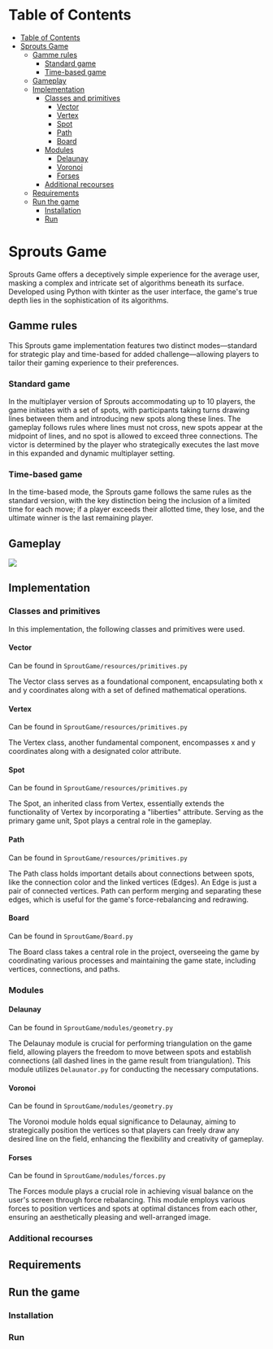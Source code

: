 # Table of Contents
- [Table of Contents](#table-of-contents)
- [Sprouts Game](#sprouts-game)
  - [Gamme rules](#gamme-rules)
    - [Standard game](#standard-game)
    - [Time-based game](#time-based-game)
  - [Gameplay](#gameplay)
  - [Implementation](#implementation)
    - [Classes and primitives](#classes-and-primitives)
      - [Vector](#vector)
      - [Vertex](#vertex)
      - [Spot](#spot)
      - [Path](#path)
      - [Board](#board)
    - [Modules](#modules)
      - [Delaunay](#delaunay)
      - [Voronoi](#voronoi)
      - [Forses](#forses)
    - [Additional recourses](#additional-recourses)
  - [Requirements](#requirements)
  - [Run the game](#run-the-game)
    - [Installation](#installation)
    - [Run](#run)

# Sprouts Game
Sprouts Game offers a deceptively simple experience for the average user, masking a complex and intricate set of algorithms beneath its surface. Developed using Python with tkinter as the user interface, the game's true depth lies in the sophistication of its algorithms.

## Gamme rules
This Sprouts game implementation features two distinct modes—standard for strategic play and time-based for added challenge—allowing players to tailor their gaming experience to their preferences.
### Standard game
In the multiplayer version of Sprouts accommodating up to 10 players, the game initiates with a set of spots, with participants taking turns drawing lines between them and introducing new spots along these lines. The gameplay follows rules where lines must not cross, new spots appear at the midpoint of lines, and no spot is allowed to exceed three connections. The victor is determined by the player who strategically executes the last move in this expanded and dynamic multiplayer setting.
### Time-based game
In the time-based mode, the Sprouts game follows the same rules as the standard version, with the key distinction being the inclusion of a limited time for each move; if a player exceeds their allotted time, they lose, and the ultimate winner is the last remaining player.

## Gameplay
![](https://github.com/TheBestChelik/SproutsGame/blob/main/img/Gameplay.gif?raw=true)

## Implementation

### Classes and primitives
In this implementation, the following classes and primitives were used.

#### Vector
Can be found in `SproutGame/resources/primitives.py`

The Vector class serves as a foundational component, encapsulating both x and y coordinates along with a set of defined mathematical operations.
#### Vertex
Can be found in `SproutGame/resources/primitives.py`

The Vertex class, another fundamental component, encompasses x and y coordinates along with a designated color attribute.
#### Spot
Can be found in `SproutGame/resources/primitives.py`

The Spot, an inherited class from Vertex, essentially extends the functionality of Vertex by incorporating a "liberties" attribute. Serving as the primary game unit, Spot plays a central role in the gameplay.
#### Path
Can be found in `SproutGame/resources/primitives.py`

The Path class holds important details about connections between spots, like the connection color and the linked vertices (Edges). An Edge is just a pair of connected vertices. Path can perform merging and separating these edges, which is useful for the game's force-rebalancing and redrawing.

#### Board
Can be found in `SproutGame/Board.py`

The Board class takes a central role in the project, overseeing the game by coordinating various processes and maintaining the game state, including vertices, connections, and paths.

### Modules

#### Delaunay
Can be found in `SproutGame/modules/geometry.py`

The Delaunay module is crucial for performing triangulation on the game field, allowing players the freedom to move between spots and establish connections (all dashed lines in the game result from triangulation). This module utilizes `Delaunator.py` for conducting the necessary computations.
#### Voronoi
Can be found in `SproutGame/modules/geometry.py`

The Voronoi module holds equal significance to Delaunay, aiming to strategically position the vertices so that players can freely draw any desired line on the field, enhancing the flexibility and creativity of gameplay.
#### Forses
Can be found in `SproutGame/modules/forces.py`

The Forces module plays a crucial role in achieving visual balance on the user's screen through force rebalancing. This module employs various forces to position vertices and spots at optimal distances from each other, ensuring an aesthetically pleasing and well-arranged image.
### Additional recourses

## Requirements

## Run the game

### Installation

### Run
